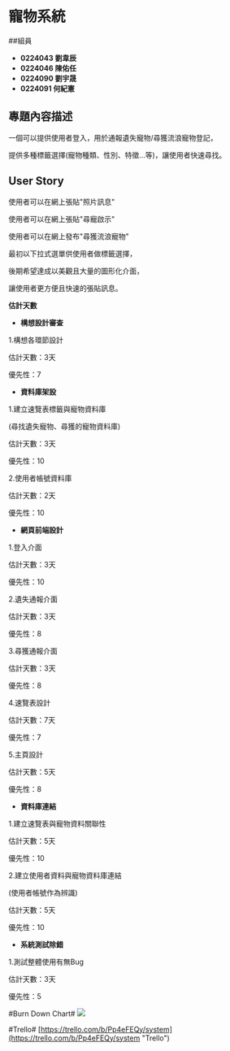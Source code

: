 # 寵物系統 ##

##組員
- **0224043 劉韋辰**
- **0224046 陳佑任**
- **0224090 劉宇晟**
- **0224091 何紀憲**

## 專題內容描述 ###
一個可以提供使用者登入，用於通報遺失寵物/尋獲流浪寵物登記，

提供多種標籤選擇(寵物種類、性別、特徵...等)，讓使用者快速尋找。

## User Story ##

使用者可以在網上張貼"照片訊息"

使用者可以在網上張貼"尋寵啟示"

使用者可以在網上發布"尋獲流浪寵物"

最初以下拉式選單供使用者做標籤選擇，

後期希望達成以美觀且大量的圖形化介面，

讓使用者更方便且快速的張貼訊息。


**估計天數**

- **構想設計審查**

1.構想各環節設計

估計天數：3天

優先性：7

- **資料庫架設**

1.建立速覽表標籤與寵物資料庫

(尋找遺失寵物、尋獲的寵物資料庫)

估計天數：3天

優先性：10

2.使用者帳號資料庫

估計天數：2天

優先性：10

- **網頁前端設計**

1.登入介面

估計天數：3天

優先性：10

2.遺失通報介面

估計天數：3天

優先性：8

3.尋獲通報介面

估計天數：3天

優先性：8

4.速覽表設計

估計天數：7天

優先性：7

5.主頁設計

估計天數：5天

優先性：8

- **資料庫連結**

1.建立速覽表與寵物資料關聯性

估計天數：5天

優先性：10

2.建立使用者資料與寵物資料庫連結

(使用者帳號作為辨識)

估計天數：5天

優先性：10

- **系統測試除錯**

1.測試整體使用有無Bug

估計天數：3天

優先性：5

#Burn Down Chart#
![](http://i.imgur.com/pIDe3ML.jpg)

#Trello#
[https://trello.com/b/Pp4eFEQy/system](https://trello.com/b/Pp4eFEQy/system "Trello")
